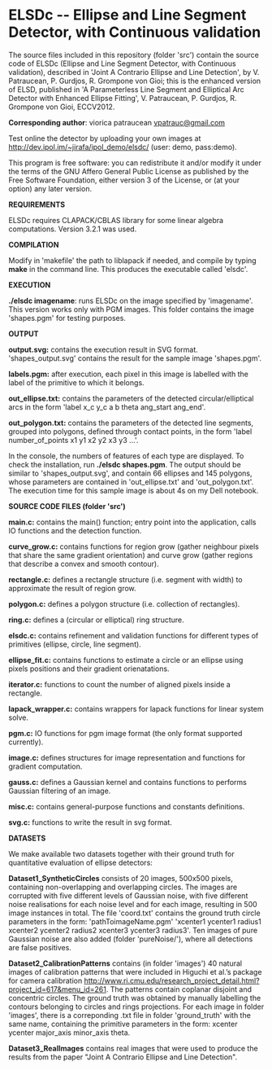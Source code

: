 ELSDc -- Ellipse and Line Segment Detector, with Continuous validation
======================================================================

The source files included in this repository (folder 'src') contain the source 
code of ELSDc (Ellipse and Line Segment Detector, with Continuous validation),
described in 'Joint A Contrario Ellipse and Line Detection', by 
V. Patraucean, P. Gurdjos, R. Grompone von Gioi; this is the enhanced version 
of ELSD, published in 
'A Parameterless Line Segment and Elliptical Arc Detector with Enhanced 
Ellipse Fitting', V. Patraucean, P. Gurdjos, R. Grompone von Gioi, ECCV2012.

<b>Corresponding author</b>: viorica patraucean vpatrauc@gmail.com

Test online the detector by uploading your own images at 
http://dev.ipol.im/~jirafa/ipol_demo/elsdc/ (user: demo, pass:demo).

This program is free software: you can redistribute it and/or modify it under
the terms of the GNU Affero General Public License as published by the Free 
Software Foundation, either version 3 of the License, or (at your option) any
later version. 

<b>REQUIREMENTS</b>

ELSDc requires CLAPACK/CBLAS library for some linear algebra computations. 
Version 3.2.1 was used.

<b>COMPILATION</b>

Modify in 'makefile' the path to liblapack if needed, and compile by typing <b>make</b>
in the command line. This produces the executable called 'elsdc'.


<b>EXECUTION</b>

<b>./elsdc imagename</b>: runs ELSDc on the image specified by 'imagename'. This 
                   version works only with PGM images. This folder contains the
                   image 'shapes.pgm' for testing purposes.


<b>OUTPUT</b>

<b>output.svg:</b>       contains the execution result in SVG format. 'shapes_output.svg' 
                   contains the result for the sample image 'shapes.pgm'.

<b>labels.pgm:</b>       after execution, each pixel in this image is labelled with the 
                   label of the primitive to which it belongs.   

<b>out_ellipse.txt:</b>  contains the parameters of the detected circular/elliptical 
                   arcs in the form 'label x_c y_c a b theta ang_start ang_end'.

<b>out_polygon.txt:</b>  contains the parameters of the detected line segments, grouped 
                   into polygons, defined through contact points, in the form 
                   'label number_of_points x1 y1 x2 y2 x3 y3 ...'. 

In the console, the numbers of features of each type are displayed. 
To check the installation, run <b>./elsdc shapes.pgm</b>. The output should be
similar to 'shapes_output.svg', and contain 66 ellipses and 145 polygons, whose 
parameters are contained in 'out_ellipse.txt' and 'out_polygon.txt'.
The execution time for this sample image is about 4s on my Dell notebook.  


<b>SOURCE CODE FILES (folder 'src')</b>

<b>main.c:</b>           contains the main() function; entry point into the application,
		   calls IO functions and the detection function.

<b>curve_grow.c:</b>	   contains functions for region grow (gather neighbour pixels 
                   that share the same gradient orientation) and curve grow (gather
                   regions that describe a convex and smooth contour).

<b>rectangle.c:</b>	   defines a rectangle structure (i.e. segment with width) to 
		   approximate the result of region grow.

<b>polygon.c:</b>  	   defines a polygon structure (i.e. collection of rectangles).

<b>ring.c:</b>	   defines a (circular or elliptical) ring structure. 

<b>elsdc.c:</b>	   contains refinement and validation functions for different 
                   types of primitives (ellipse, circle, line segment). 

<b>ellipse_fit.c:</b>	   contains functions to estimate a circle or an ellipse using 
                   pixels positions and their gradient orienatations.

<b>iterator.c:</b>	   functions to count the number of aligned pixels inside a rectangle.

<b>lapack_wrapper.c:</b> contains wrappers for lapack functions for linear system solve.

<b>pgm.c:</b>            IO functions for pgm image format (the only format supported 
                   currently).

<b>image.c:</b>	   defines structures for image representation and functions for 
                   gradient computation.

<b>gauss.c:</b>	   defines a Gaussian kernel and contains functions to performs 
                   Gaussian filtering of an image.

<b>misc.c:</b>	   contains general-purpose functions and constants definitions.

<b>svg.c:</b>     	   functions to write the result in svg format.

<b>DATASETS</b>

We make available two datasets together with their ground truth for 
quantitative evaluation of ellipse detectors:

<b>Dataset1_SyntheticCircles</b> consists of 20 images, 500x500 pixels, containing 
non-overlapping and overlapping circles. The images are corrupted with five 
different levels of Gaussian noise, with five different noise realisations for 
each noise level and for each image, resulting in 500 image instances in total. 
The file 'coord.txt' contains the ground truth circle parameters in the form:
'pathToimageName.pgm'
'xcenter1 ycenter1 radius1 xcenter2 ycenter2 radius2 xcenter3 ycenter3 radius3'.
Ten images of pure Gaussian noise are also added (folder 'pureNoise/'), where 
all detections are false positives.

<b>Dataset2_CalibrationPatterns</b> contains (in folder 'images') 40 natural images 
of calibration patterns that were included in Higuchi et al.’s package for 
camera calibration 
http://www.ri.cmu.edu/research_project_detail.html?project_id=617&menu_id=261. 
The patterns contain coplanar disjoint and concentric circles. The ground truth 
was obtained by manually labelling the contours belonging to circles and rings
projections. For each image in folder 'images', there is a correponding .txt 
file in folder 'ground_truth' with the same name, containing the primitive 
parameters in the form:
xcenter ycenter major_axis minor_axis theta.

<b>Dataset3_RealImages</b> contains real images that were used to produce the results 
from the paper "Joint A Contrario  Ellipse and Line Detection".

